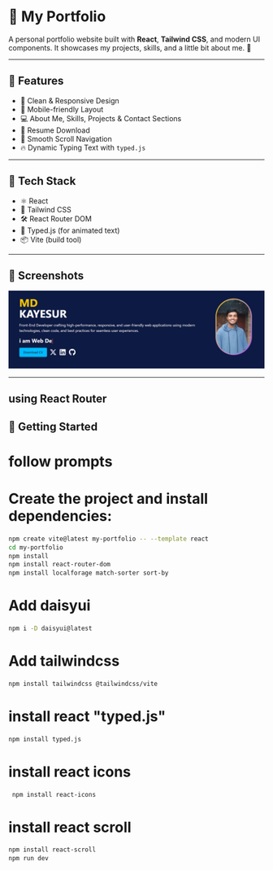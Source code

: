 # 💼 My Portfolio

A personal portfolio website built with **React**, **Tailwind CSS**, and modern UI components. It showcases my projects, skills, and a little bit about me. 🚀

---

## 🌟 Features

- 🎨 Clean & Responsive Design
- 📱 Mobile-friendly Layout
- 💻 About Me, Skills, Projects & Contact Sections
- 📎 Resume Download
- 🔗 Smooth Scroll Navigation
- 🔥 Dynamic Typing Text with `typed.js`

---

## 🔧 Tech Stack

- ⚛️ React
- 🎨 Tailwind CSS
- 🛠️ React Router DOM
- 📝 Typed.js (for animated text)
- 📦 Vite (build tool)

---

## 📸 Screenshots

![Portfolio Screenshot](./public/Screenshot_6.png)

---

## using React Router

## 🚀 Getting Started

# follow prompts

# Create the project and install dependencies: 
```bash
npm create vite@latest my-portfolio -- --template react 
cd my-portfolio
npm install
npm install react-router-dom  
npm install localforage match-sorter sort-by 
```
# Add daisyui
```bash
npm i -D daisyui@latest
```
# Add tailwindcss
```bash
npm install tailwindcss @tailwindcss/vite
```
#  install react "typed.js"
```bash
npm install typed.js
```
#  install react  icons
```bash
 npm install react-icons
 ```
 #  install react  scroll
 ```bash
 npm install react-scroll  
npm run dev
 ```
